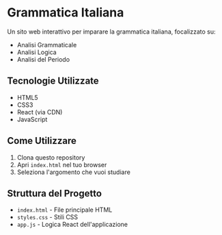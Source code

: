 # Grammatica Italiana

Un sito web interattivo per imparare la grammatica italiana, focalizzato su:
- Analisi Grammaticale
- Analisi Logica
- Analisi del Periodo

## Tecnologie Utilizzate
- HTML5
- CSS3
- React (via CDN)
- JavaScript

## Come Utilizzare
1. Clona questo repository
2. Apri `index.html` nel tuo browser
3. Seleziona l'argomento che vuoi studiare

## Struttura del Progetto
- `index.html` - File principale HTML
- `styles.css` - Stili CSS
- `app.js` - Logica React dell'applicazione
